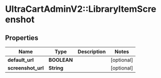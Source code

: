 # UltraCartAdminV2::LibraryItemScreenshot

## Properties
Name | Type | Description | Notes
------------ | ------------- | ------------- | -------------
**default_url** | **BOOLEAN** |  | [optional] 
**screenshot_url** | **String** |  | [optional] 


